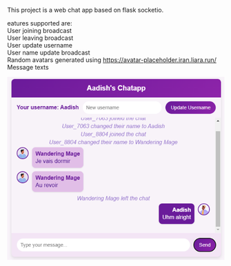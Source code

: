 This project is a web chat app based on flask socketio.  

eatures supported are:  
User joining broadcast  
User leaving broadcast  
User update username  
User name update broadcast  
Random avatars generated using https://avatar-placeholder.iran.liara.run/  
Message texts  

![img.png](img.png)
